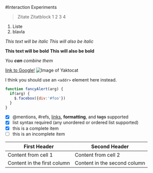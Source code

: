 #Interaction Experiments

>Zitate
>Zitatblock
1
2
3
4

1. Liste
2. blavla

*This text will be italic*
_This will also be italic_

**This text will be bold**
__This will also be bold__

_You **can** combine them_

[link to Google!](http://google.com)
![Image of Yaktocat](https://octodex.github.com/images/yaktocat.png)


I think you should use an
`<addr>` element here instead.

```javascript
function fancyAlert(arg) {
  if(arg) {
    $.facebox({div:'#foo'})
  }
}
```

- [x] @mentions, #refs, [links](), **formatting**, and <del>tags</del> supported
- [x] list syntax required (any unordered or ordered list supported)
- [x] this is a complete item
- [ ] this is an incomplete item

First Header | Second Header
------------ | -------------
Content from cell 1 | Content from cell 2
Content in the first column | Content in the second column
